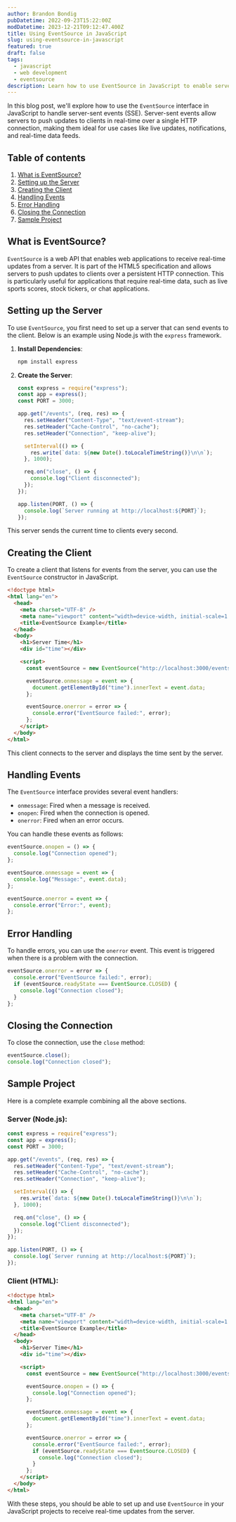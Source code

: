 ```yaml
---
author: Brandon Bondig
pubDatetime: 2022-09-23T15:22:00Z
modDatetime: 2023-12-21T09:12:47.400Z
title: Using EventSource in JavaScript
slug: using-eventsource-in-javascript
featured: true
draft: false
tags:
  - javascript
  - web development
  - eventsource
description: Learn how to use EventSource in JavaScript to enable server-sent events in your web applications.
---
```


In this blog post, we'll explore how to use the `EventSource` interface in JavaScript to handle server-sent events (SSE). Server-sent events allow servers to push updates to clients in real-time over a single HTTP connection, making them ideal for use cases like live updates, notifications, and real-time data feeds.

## Table of contents

1. [What is EventSource?](#what-is-eventsource)
2. [Setting up the Server](#setting-up-the-server)
3. [Creating the Client](#creating-the-client)
4. [Handling Events](#handling-events)
5. [Error Handling](#error-handling)
6. [Closing the Connection](#closing-the-connection)
7. [Sample Project](#sample-project)

## What is EventSource?

`EventSource` is a web API that enables web applications to receive real-time updates from a server. It is part of the HTML5 specification and allows servers to push updates to clients over a persistent HTTP connection. This is particularly useful for applications that require real-time data, such as live sports scores, stock tickers, or chat applications.

## Setting up the Server

To use `EventSource`, you first need to set up a server that can send events to the client. Below is an example using Node.js with the `express` framework.

1. **Install Dependencies**:

   ```bash
   npm install express
   ```

2. **Create the Server**:

   ```javascript
   const express = require("express");
   const app = express();
   const PORT = 3000;

   app.get("/events", (req, res) => {
     res.setHeader("Content-Type", "text/event-stream");
     res.setHeader("Cache-Control", "no-cache");
     res.setHeader("Connection", "keep-alive");

     setInterval(() => {
       res.write(`data: ${new Date().toLocaleTimeString()}\n\n`);
     }, 1000);

     req.on("close", () => {
       console.log("Client disconnected");
     });
   });

   app.listen(PORT, () => {
     console.log(`Server running at http://localhost:${PORT}`);
   });
   ```

This server sends the current time to clients every second.

## Creating the Client

To create a client that listens for events from the server, you can use the `EventSource` constructor in JavaScript.

```html
<!doctype html>
<html lang="en">
  <head>
    <meta charset="UTF-8" />
    <meta name="viewport" content="width=device-width, initial-scale=1.0" />
    <title>EventSource Example</title>
  </head>
  <body>
    <h1>Server Time</h1>
    <div id="time"></div>

    <script>
      const eventSource = new EventSource("http://localhost:3000/events");

      eventSource.onmessage = event => {
        document.getElementById("time").innerText = event.data;
      };

      eventSource.onerror = error => {
        console.error("EventSource failed:", error);
      };
    </script>
  </body>
</html>
```

This client connects to the server and displays the time sent by the server.

## Handling Events

The `EventSource` interface provides several event handlers:

- `onmessage`: Fired when a message is received.
- `onopen`: Fired when the connection is opened.
- `onerror`: Fired when an error occurs.

You can handle these events as follows:

```javascript
eventSource.onopen = () => {
  console.log("Connection opened");
};

eventSource.onmessage = event => {
  console.log("Message:", event.data);
};

eventSource.onerror = event => {
  console.error("Error:", event);
};
```

## Error Handling

To handle errors, you can use the `onerror` event. This event is triggered when there is a problem with the connection.

```javascript
eventSource.onerror = error => {
  console.error("EventSource failed:", error);
  if (eventSource.readyState === EventSource.CLOSED) {
    console.log("Connection closed");
  }
};
```

## Closing the Connection

To close the connection, use the `close` method:

```javascript
eventSource.close();
console.log("Connection closed");
```

## Sample Project

Here is a complete example combining all the above sections.

### Server (Node.js):

```javascript
const express = require("express");
const app = express();
const PORT = 3000;

app.get("/events", (req, res) => {
  res.setHeader("Content-Type", "text/event-stream");
  res.setHeader("Cache-Control", "no-cache");
  res.setHeader("Connection", "keep-alive");

  setInterval(() => {
    res.write(`data: ${new Date().toLocaleTimeString()}\n\n`);
  }, 1000);

  req.on("close", () => {
    console.log("Client disconnected");
  });
});

app.listen(PORT, () => {
  console.log(`Server running at http://localhost:${PORT}`);
});
```

### Client (HTML):

```html
<!doctype html>
<html lang="en">
  <head>
    <meta charset="UTF-8" />
    <meta name="viewport" content="width=device-width, initial-scale=1.0" />
    <title>EventSource Example</title>
  </head>
  <body>
    <h1>Server Time</h1>
    <div id="time"></div>

    <script>
      const eventSource = new EventSource("http://localhost:3000/events");

      eventSource.onopen = () => {
        console.log("Connection opened");
      };

      eventSource.onmessage = event => {
        document.getElementById("time").innerText = event.data;
      };

      eventSource.onerror = error => {
        console.error("EventSource failed:", error);
        if (eventSource.readyState === EventSource.CLOSED) {
          console.log("Connection closed");
        }
      };
    </script>
  </body>
</html>
```

With these steps, you should be able to set up and use `EventSource` in your JavaScript projects to receive real-time updates from the server.
